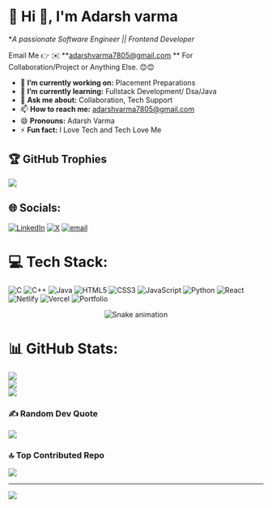 
# 💫 Hi 👋, I'm Adarsh varma
**A passionate Software Engineer || Frontend Developer*

Email Me 👉 ✉️ **adarshvarma7805@gmail.com ** For Collaboration/Project or Anything Else. 😊😊

- 🔭 **I’m currently working on:** Placement Preparations 
- 🌱 **I’m currently learning:** Fullstack Development/ Dsa/Java
- 💬 **Ask me about:** Collaboration, Tech Support
- 📫 **How to reach me:** adarshvarma7805@gmail.com
- 😄 **Pronouns:** Adarsh Varma
- ⚡ **Fun fact:** I Love Tech and Tech Love Me
## 🏆 GitHub Trophies
![](https://github-profile-trophy.vercel.app/?username=Adarsh-varma-05&theme=radical&no-frame=false&no-bg=true&margin-w=4)

## 🌐 Socials:
[![LinkedIn](https://img.shields.io/badge/LinkedIn-%230077B5.svg?logo=linkedin&logoColor=white)](https://linkedin.com/in/https://www.linkedin.com/in/adarsh-varma-966b3b26a/) [![X](https://img.shields.io/badge/X-black.svg?logo=X&logoColor=white)](https://x.com/@adarshvarma7805) [![email](https://img.shields.io/badge/Email-D14836?logo=gmail&logoColor=white)](mailto:adarshvarma7805@gmail.com) 


# 💻 Tech Stack:
![C](https://img.shields.io/badge/c-%2300599C.svg?style=for-the-badge&logo=c&logoColor=white) ![C++](https://img.shields.io/badge/c++-%2300599C.svg?style=for-the-badge&logo=c%2B%2B&logoColor=white) ![Java](https://img.shields.io/badge/java-%23ED8B00.svg?style=for-the-badge&logo=openjdk&logoColor=white) ![HTML5](https://img.shields.io/badge/html5-%23E34F26.svg?style=for-the-badge&logo=html5&logoColor=white) ![CSS3](https://img.shields.io/badge/css3-%231572B6.svg?style=for-the-badge&logo=css3&logoColor=white) ![JavaScript](https://img.shields.io/badge/javascript-%23323330.svg?style=for-the-badge&logo=javascript&logoColor=%23F7DF1E) ![Python](https://img.shields.io/badge/python-3670A0?style=for-the-badge&logo=python&logoColor=ffdd54) ![React](https://img.shields.io/badge/react-%2320232a.svg?style=for-the-badge&logo=react&logoColor=%2361DAFB) ![Netlify](https://img.shields.io/badge/netlify-%23000000.svg?style=for-the-badge&logo=netlify&logoColor=#00C7B7) ![Vercel](https://img.shields.io/badge/vercel-%23000000.svg?style=for-the-badge&logo=vercel&logoColor=white) ![Portfolio](https://img.shields.io/badge/Portfolio-%23000000.svg?style=for-the-badge&logo=firefox&logoColor=#FF7139)
<div align="center">
  <img src="https://profile-readme-generator.com/assets/snake.svg" alt="Snake animation" />
</div>


# 📊 GitHub Stats:
![](https://github-readme-stats.vercel.app/api?username=Adarsh-varma-05&theme=dark&hide_border=false&include_all_commits=true&count_private=false)<br/>
![](https://nirzak-streak-stats.vercel.app/?user=Adarsh-varma-05&theme=dark&hide_border=false)<br/>
![](https://github-readme-stats.vercel.app/api/top-langs/?username=Adarsh-varma-05&theme=dark&hide_border=false&include_all_commits=true&count_private=false&layout=compact)


### ✍️ Random Dev Quote
![](https://quotes-github-readme.vercel.app/api?type=horizontal&theme=radical)

### 🔝 Top Contributed Repo
![](https://github-contributor-stats.vercel.app/api?username=Adarsh-varma-05&limit=5&theme=dark&combine_all_yearly_contributions=true)

---
[![](https://visitcount.itsvg.in/api?id=Adarsh-varma-05&icon=0&color=0)](https://visitcount.itsvg.in)

<!-- Proudly created with GPRM ( https://gprm.itsvg.in ) -->
